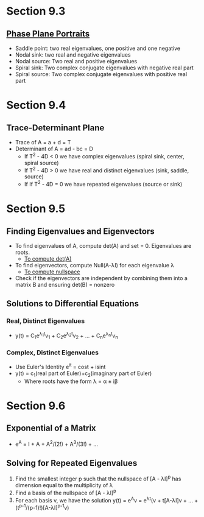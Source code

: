 # Section 9.3
## [Phase Plane Portraits](https://www.youtube.com/watch?v=dpbRUQ-5YWc)
* Saddle point: two real eigenvalues, one positive and one negative
* Nodal sink: two real and negative eigenvalues
* Nodal source: Two real and positive eigenvalues
* Spiral sink: Two complex conjugate eigenvalues with negative real part
* Spiral source: Two complex conjugate eigenvalues with positive real part
# Section 9.4
## Trace-Determinant Plane
* Trace of A = a + d = T
* Determinant of A = ad - bc = D
  * If T<sup>2</sup> - 4D < 0 we have complex eigenvalues (spiral sink, center, spiral source)
  * If T<sup>2</sup> - 4D > 0 we have real and distinct eigenvalues (sink, saddle, source)
  * If If T<sup>2</sup> - 4D = 0 we have repeated eigenvalues (source or sink)
# Section 9.5
## Finding Eigenvalues and Eigenvectors
* To find eigenvalues of A, compute det(A) and set = 0. Eigenvalues are roots.
  * [To compute det(A)](https://www.youtube.com/watch?v=V3e7m-qFDFU)
* To find eigenvectors, compute Null(A-λI) for each eigenvalue λ
  * [To compute nullspace](https://www.youtube.com/watch?v=bqBacABVCeQ)
* Check if the eigenvectors are independent by combining them into a matrix B and ensuring det(B) = nonzero
## Solutions to Differential Equations
### Real, Distinct Eigenvalues
* y(t) = C<sub>1</sub>e<sup>λ<sub>1</sub>t</sup>v<sub>1</sub> + C<sub>2</sub>e<sup>λ<sub>2</sub>t</sup>v<sub>2</sub> + ... + C<sub>n</sub>e<sup>λ<sub>n</sub>t</sup>v<sub>n</sub>
### Complex, Distinct Eigenvalues
* Use Euler's Identity e<sup>it</sup> = cost + isint
* y(t) = c<sub>1</sub>(real part of Euler)+c<sub>2</sub>(imaginary part of Euler)
    * Where roots have the form λ = α ± iβ
# Section 9.6
## Exponential of a Matrix
* e<sup>A</sup> = I + A + A<sup>2</sup>/(2!) + A<sup>3</sup>/(3!) + ...
## Solving for Repeated Eigenvalues
1. Find the smallest integer p such that the nullspace of [A - λI]<sup>p</sup> has dimension equal to the multiplicity of λ
2. Find a basis of the nullspace of [A - λI]<sup>p</sup>
3. For each basis v, we have the solution y(t) = e<sup>A</sup>v = e<sup>λt</sup>(v + t[A-λI]v + ... + (t<sup>p-1</sup>/(p-1)!)[A-λI]<sup>p-1</sup>v)
